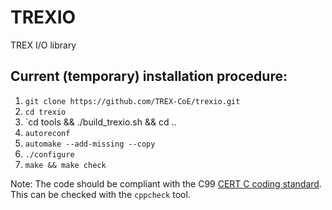 # TREXIO
TREX I/O library

## Current (temporary) installation procedure:

1. `git clone https://github.com/TREX-CoE/trexio.git`
2. `cd trexio` 
4. `cd tools && ./build_trexio.sh && cd ..
5. `autoreconf`
6. `automake --add-missing --copy`
7. `./configure`
8. `make && make check`

Note: The code should be compliant with the C99 [CERT C coding
standard](https://resources.sei.cmu.edu/downloads/secure-coding/assets/sei-cert-c-coding-standard-2016-v01.pdf). This can be checked with the `cppcheck` tool.
